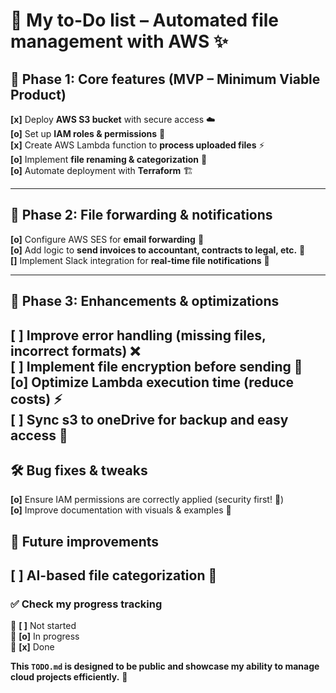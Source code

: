 # 💖 My to-Do list – Automated file management with AWS ✨  

## 📌 Phase 1: Core features (MVP – Minimum Viable Product)  
**[x]** Deploy **AWS S3 bucket** with secure access ☁️  
**[o]** Set up **IAM roles & permissions** 🔐  
**[x]** Create AWS Lambda function to **process uploaded files** ⚡  
**[o]** Implement **file renaming & categorization** 📂  
**[o]** Automate deployment with **Terraform** 🏗️  

---

## 📌 Phase 2: File forwarding & notifications  
**[o]** Configure AWS SES for **email forwarding** 📩  
**[o]** Add logic to **send invoices to accountant, contracts to legal, etc.** 📑  
**[]** Implement Slack integration for **real-time file notifications** 🔔  

---

## 📌 Phase 3: Enhancements & optimizations  
**[ ]** Improve error handling (missing files, incorrect formats) ❌  
**[ ]** Implement **file encryption before sending** 🔐  
**[o]** Optimize Lambda execution time (reduce costs) ⚡  
**[ ]** Sync s3 to oneDrive for backup and easy access 📁
---

## 🛠️ Bug fixes & tweaks  
**[o]** Ensure IAM permissions are correctly applied (security first! 💖)  
**[o]** Improve documentation with visuals & examples 📸

## 🎯 Future improvements  

**[ ]** AI-based file categorization 🤖
---
### ✅ Check my progress tracking  
📌 **[ ]** Not started  
📌 **[o]** In progress  
📌 **[x]** Done  

**This `TODO.md` is designed to be public and showcase my ability to manage cloud projects efficiently.** 🚀 
